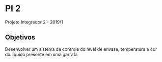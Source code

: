 # PI 2

Projeto Integrador 2 - 2019/1

## Objetivos

Desenvolver um sistema de controle do nível de envase, 
temperatura e cor do líquido presente em uma garrafa


